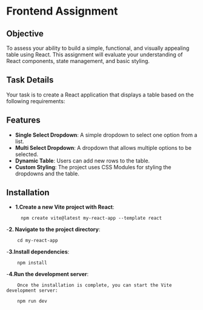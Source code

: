 # Frontend Assignment

## Objective

To assess your ability to build a simple, functional, and visually appealing table using React. This assignment will evaluate your understanding of React components, state management, and basic styling.

## **Task Details**

Your task is to create a React application that displays a table based on the following requirements:
## Features
- **Single Select Dropdown**: A simple dropdown to select one option from a list.
- **Multi Select Dropdown**: A dropdown that allows multiple options to be selected.
- **Dynamic Table**: Users can add new rows to the table.
- **Custom Styling**: The project uses CSS Modules for styling the dropdowns and the table.

## Installation

- **1.Create a new Vite project with React**:

        npm create vite@latest my-react-app --template react

-**2. Navigate to the project directory**:

        cd my-react-app

-**3.Install dependencies**:

        npm install

-**4.Run the development server**:

        Once the installation is complete, you can start the Vite development server:

        npm run dev
